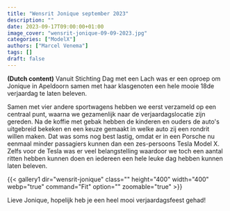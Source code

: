 ```yaml
---
title: "Wensrit Jonique september 2023"
description: ""
date: 2023-09-17T09:00:00+01:00
image_cover: "wensrit-jonique-09-09-2023.jpg"
categories: ["ModelX"]
authors: ["Marcel Venema"] 
tags: []
draft: false
---
```


**(Dutch content)** Vanuit Stichting Dag met een Lach was er een oproep om Jonique in Apeldoorn samen met haar klasgenoten een hele mooie 18de verjaardag te laten beleven. 

<!--more-->

Samen met vier andere sportwagens hebben we eerst verzameld op een centraal punt, waarna we gezamenlijk naar de verjaardagslocatie zijn gereden. Na de koffie met gebak hebben de kinderen en ouders de auto's uitgebreid bekeken en een keuze gemaakt in welke auto zij een rondrit willen maken. Dat was soms nog best lastig, omdat er in een Porsche nu eenmaal minder passagiers kunnen dan een zes-persoons Tesla Model X. Zelfs voor de Tesla was er veel belangstelling waardoor we toch een aantal ritten hebben kunnen doen en iedereen een hele leuke dag hebben kunnen laten beleven.

{{< gallery1 dir="wensrit-jonique" class="" height="400" width="400" webp="true" command="Fit" option="" zoomable="true" >}}

Lieve Jonique, hopelijk heb je een heel mooi verjaardagsfeest gehad!  

&nbsp;  
